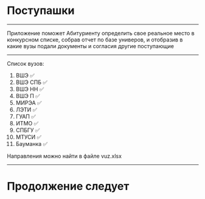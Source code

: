 # Поступашки
____
Приложение поможет Абитуриенту определить свое реальное место в конкурсном списке, собрав отчет по базе универов, и отобразив в какие вузы подали документы и согласия другие поступающие 

____
Список вузов:
1. ВШЭ ✅
2. ВШЭ СПБ ✅
3. ВШЭ НН ✅
4. ВШЭ П ✅
5. МИРЭА ✅
6. ЛЭТИ ✅
7. ГУАП ✅
8. ИТМО ✅
9. СПБГУ ✅
10. МТУСИ ✅
11. Бауманка ✅

Направления можно найти в файле vuz.xlsx

____
# Продолжение следует
